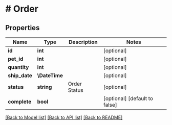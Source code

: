 # # Order

## Properties

Name | Type | Description | Notes
------------ | ------------- | ------------- | -------------
**id** | **int** |  | [optional]
**pet_id** | **int** |  | [optional]
**quantity** | **int** |  | [optional]
**ship_date** | **\DateTime** |  | [optional]
**status** | **string** | Order Status | [optional]
**complete** | **bool** |  | [optional] [default to false]

[[Back to Model list]](../../README.md#models) [[Back to API list]](../../README.md#endpoints) [[Back to README]](../../README.md)
